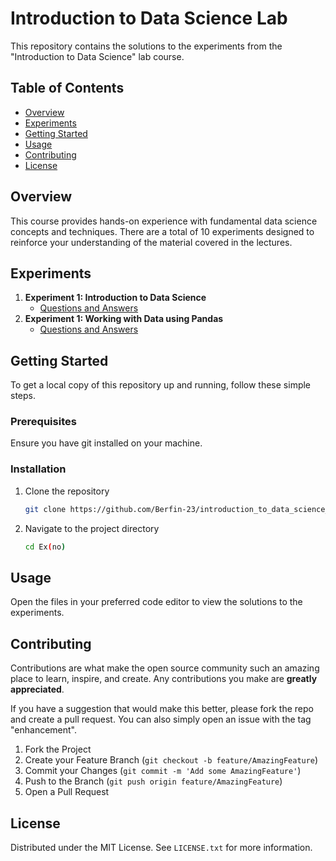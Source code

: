 # Introduction to Data Science Lab

This repository contains the solutions to the experiments from the "Introduction to Data Science" lab course.

## Table of Contents

- [Overview](#overview)
- [Experiments](#experiments)
- [Getting Started](#getting-started)
- [Usage](#usage)
- [Contributing](#contributing)
- [License](#license)

## Overview

This course provides hands-on experience with fundamental data science concepts and techniques. There are a total of 10 experiments designed to reinforce your understanding of the material covered in the lectures.

## Experiments

1. **Experiment 1: Introduction to Data Science**
    - [Questions and Answers](https://github.com/Berfin-23/introduction_to_data_science_lab/tree/main/Ex1)
1. **Experiment 1: Working with Data using Pandas**
    - [Questions and Answers](https://github.com/Berfin-23/introduction_to_data_science_lab/tree/main/Ex2)


## Getting Started

To get a local copy of this repository up and running, follow these simple steps.

### Prerequisites

Ensure you have git installed on your machine.

### Installation

1. Clone the repository
    ```sh
    git clone https://github.com/Berfin-23/introduction_to_data_science_lab.git
    ```

2. Navigate to the project directory
    ```sh
    cd Ex(no)
    ```

## Usage

Open the files in your preferred code editor to view the solutions to the experiments.

## Contributing

Contributions are what make the open source community such an amazing place to learn, inspire, and create. Any contributions you make are **greatly appreciated**.

If you have a suggestion that would make this better, please fork the repo and create a pull request. You can also simply open an issue with the tag "enhancement".

1. Fork the Project
2. Create your Feature Branch (`git checkout -b feature/AmazingFeature`)
3. Commit your Changes (`git commit -m 'Add some AmazingFeature'`)
4. Push to the Branch (`git push origin feature/AmazingFeature`)
5. Open a Pull Request

## License

Distributed under the MIT License. See `LICENSE.txt` for more information.

